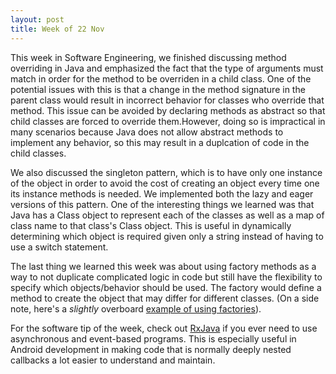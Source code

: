 ```yaml
---
layout: post
title: Week of 22 Nov
---
```


This week in Software Engineering, we finished discussing method overriding in Java and emphasized the fact that the type of arguments must match in order for the method to be overriden in a child class. One of the potential issues with this is that a change in the method signature in the parent class would result in incorrect behavior for classes who override that method. This issue can be avoided by declaring methods as abstract so that child classes are forced to override them.However, doing so is impractical in many scenarios because Java does not allow abstract methods to implement any behavior, so this may result in a duplcation of code in the child classes.

We also discussed the singleton pattern, which is to have only one instance of the object in order to avoid the cost of creating an object every time one its instance methods is needed. We implemented both the lazy and eager versions of this pattern. One of the interesting things we learned was that Java has a Class object to represent each of the classes as well as a map of class name to that class's Class object. This is useful in dynamically determining which object is required given only a string instead of having to use a switch statement.

The last thing we learned this week was about using factory methods as a way to not duplicate complicated logic in code but still have the flexibility to specify which objects/behavior should be used. The factory would define a method to create the object that may differ for different classes. (On a side note, here's a *slightly* overboard [example of using factories](https://github.com/EnterpriseQualityCoding/FizzBuzzEnterpriseEdition)).

For the software tip of the week, check out [RxJava](https://github.com/ReactiveX/RxJava) if you ever need to use asynchronous and event-based programs. This is especially useful in Android development in making code that is normally deeply nested callbacks a lot easier to understand and maintain.
